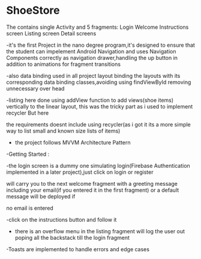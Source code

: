 # ShoeStore

The contains single Activity and 5 fragments:
Login
Welcome
Instructions screen
Listing screen
Detail screens

-it's the first Project in the nano degree program,it's designed to ensure that the student can impelement Android Navigation and uses Navigation
Components correctly as navigation drawer,handling the up button in addition to animations for fragment transitions

-also data binding used in all project layout binding the layouts with its corresponding data binding classes,avoiding using findViewById removing
unnecessary over head

-listing here done using addView function to add views(shoe items) vertically to the linear layout, this was the tricky part as i used to implement recycler But here

the requirements doesnt include using recycler(as i got it its a more simple way to list small and known size lists of items)

- the project follows MVVM  Architecture Pattern

-Getting Started : 

-the login screen is a dummy one simulating login(Firebase Authentication implemented in a later project),just click on login or register 

will carry you to the next welcome fragment with a greeting message including your email(if you entered it in the first fragment) or a default message will be deployed if 

no email is entered

-click on the instructions button and follow it

- there is an overflow menu in the listing fragment will log the user out poping all the backstack till the login fragment

-Toasts are implemented to handle errors and edge cases
